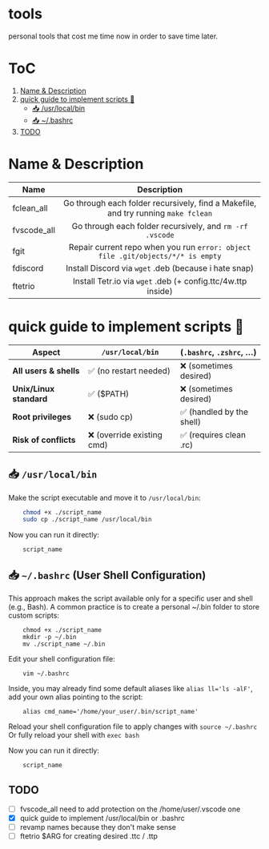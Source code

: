 # tools

personal tools that cost me time now in order to save time later.

<a name="table-of-contents"></a>
# ToC

1. [Name & Description](#name-description)
2. [quick guide to implement scripts  🌱](#guide)
   - [📥 /usr/local/bin](#guide-usr-local-bin)
   - [📥 ~/.bashrc](#guide-shell-config)
3. [TODO](#todo)



<a name="name-description"></a>
# Name & Description
| Name          | Description                                                                        |
| ------------- |:----------------------------------------------------------------------------------:|
| fclean_all    | Go through each folder recursively, find a Makefile, and try running `make fclean` |
| fvscode_all   | Go through each folder recursively, and `rm -rf .vscode`                           |
| fgit          | Repair current repo when you run `error: object file .git/objects/*/* is empty`    |
| fdiscord      | Install Discord via `wget` .deb (because i hate snap)                              |
| ftetrio       | Install Tetr.io via `wget` .deb (+ config.ttc/4w.ttp inside)                       |


<a name="guide"></a>
# quick guide to implement scripts 🌱

| Aspect                        | `/usr/local/bin`           |(`.bashrc`, `.zshrc`, …)    |
|-------------------------------|----------------------------|----------------------------|
| **All users & shells**        | ✅ (no restart needed)     | ❌ (sometimes desired)     |
| **Unix/Linux standard**       | ✅ ($PATH)                 | ❌ (sometimes desired)     |
| **Root privileges**           | ❌ (sudo cp)               | ✅ (handled by the shell)  |
| **Risk of conflicts**         | ❌ (override existing cmd) | ✅ (requires clean .rc)    |

<a name="guide-usr-local-bin"></a>
## 📥 `/usr/local/bin`

Make the script executable and move it to `/usr/local/bin`:

```bash
    chmod +x ./script_name
    sudo cp ./script_name /usr/local/bin
```
Now you can run it directly:
```
    script_name
```
<a name="guide-shell-config"></a>
## 📥 `~/.bashrc` (User Shell Configuration)

This approach makes the script available only for a specific user and shell (e.g., Bash).
A common practice is to create a personal ~/.bin folder to store custom scripts:

```
    chmod +x ./script_name
    mkdir -p ~/.bin
    mv ./script_name ~/.bin
```
Edit your shell configuration file:
```
    vim ~/.bashrc
```
Inside, you may already find some default aliases like `alias ll='ls -alF'`, add your own alias pointing to the script:
```
    alias cmd_name='/home/your_user/.bin/script_name'
```
Reload your shell configuration file to apply changes with `source ~/.bashrc` Or fully reload your shell with `exec bash`

Now you can run it directly:
```
    script_name
```

<a name="todo"></a>
## TODO
- [ ] fvscode_all need to add protection on the /home/user/.vscode one
- [x] quick guide to implement /usr/local/bin or .bashrc
- [ ] revamp names because they don't make sense
- [ ] ftetrio $ARG for creating desired .ttc / .ttp